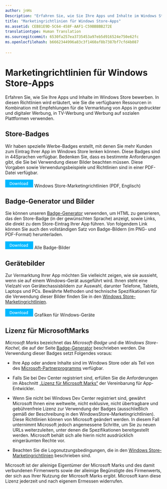 ```yaml
---
author: jnHs
Description: "Erfahren Sie, wie Sie Ihre Apps und Inhalte im Windows Store bewerben. In diesen Richtlinien wird erläutert, wie Sie die verfügbaren Ressourcen in Kombination mit Empfehlungen für die Vermarktung von Apps in gedruckter und digitaler Werbung, in TV-Werbung und Werbung auf sozialen Plattformen verwenden."
title: "Marketingrichtlinien für Windows Store-Apps"
ms.assetid: CEB81E9D-5C64-458F-AAF1-C59BBBBB272E
translationtype: Human Translation
ms.sourcegitcommit: 6530fa257ea3735453a97eb5d916524e750e62fc
ms.openlocfilehash: b6662344996a83c3f1460af8b7387bf7cfd4b087

---
```


# Marketingrichtlinien für Windows Store-Apps

Erfahren Sie, wie Sie Ihre Apps und Inhalte im Windows Store bewerben. In diesen Richtlinien wird erläutert, wie Sie die verfügbaren Ressourcen in Kombination mit Empfehlungen für die Vermarktung von Apps in gedruckter und digitaler Werbung, in TV-Werbung und Werbung auf sozialen Plattformen verwenden.

## Store-Badges

Wir haben spezielle Werbe-Badges erstellt, mit denen Sie mehr Kunden zum Eintrag Ihrer App im Windows Store lenken können. Diese Badges sind in 44Sprachen verfügbar. Bedenken Sie, dass es bestimmte Anforderungen gibt, die Sie bei Verwendung dieser Bilder beachten müssen. Diese Vorgaben sowie Verwendungsbeispiele und Richtlinien sind in einer PDF-Datei verfügbar.

[![Schaltfläche „Herunterladen“](images/downloadbutton.png)](http://go.microsoft.com/fwlink/p/?LinkId=529769) Windows Store-Marketingrichtlinien (PDF, Englisch)

## Badge-Generator und Bilder

Sie können unseren [Badge-Generator](http://go.microsoft.com/fwlink/p/?LinkID=534236) verwenden, um HTML zu generieren, das den Store-Badge (in der gewünschten Sprache) anzeigt, sowie Links, die direkt zu dem Store-Eintrag Ihrer App führen. Von folgendem Link können Sie auch den vollständigen Satz von Badge-Bildern (im PNG- und PDF-Format) herunterladen.

[![Schaltfläche „Herunterladen“](images/downloadbutton.png)](http://go.microsoft.com/fwlink/p/?LinkId=529771) Alle Badge-Bilder

## Gerätebilder

Zur Vermarktung Ihrer App möchten Sie vielleicht zeigen, wie sie aussieht, wenn sie auf einem Windows-Gerät ausgeführt wird. Ihnen steht eine Vielzahl von Gerätechassisbildern zur Auswahl, darunter Telefone, Tablets, Laptops und PCs. Bewährte Methoden und technische Spezifikationen für die Verwendung dieser Bilder finden Sie in den [Windows Store-Marketingrichtlinien](http://go.microsoft.com/fwlink/p/?LinkId=529769).

[![Schaltfläche „Herunterladen“](images/downloadbutton.png)](https://go.microsoft.com/fwlink/p/?LinkId=533057) Grafiken für Windows-Geräte

## Lizenz für MicrosoftMarks

*Microsoft Marks* bezeichnet das *Microsoft-Badge* und die *Windows Store-Kachel*, die auf der Seite [Badge-Generator](http://go.microsoft.com/fwlink/p/?LinkID=534236) beschrieben werden. Die Verwendung dieser Badges setzt Folgendes voraus:

-   Ihre App oder andere Inhalte sind im Windows Store oder als Teil von des [Microsoft-Partnerprogramms](http://go.microsoft.com/fwlink/p/?LinkId=624463) verfügbar.

-   Falls Sie bei Dev Center registriert sind, erfüllen Sie die Anforderungen im Abschnitt [„Lizenz für Microsoft Marks“](https://msdn.microsoft.com/library/windows/apps/hh694058.aspx#license_to_mark) der Vereinbarung für App-Entwickler.

-   Wenn Sie nicht bei Windows Dev Center registriert sind, gewährt Microsoft Ihnen eine weltweite, nicht exklusive, nicht übertragbare und gebührenfreie Lizenz zur Verwendung der Badges (ausschließlich gemäß der Beschreibung in den WindowsStore-Marketingrichtlinien). Diese Richtlinien können von Microsoft geändert werden. In diesem Fall unternimmt Microsoft jedoch angemessene Schritte, um Sie zu neuen URLs weiterzuleiten, unter denen die Spezifikationen bereitgestellt werden. Microsoft behält sich alle hierin nicht ausdrücklich eingeräumten Rechte vor.

-   Beachten Sie die Logonutzungsbedingungen, die in den [Windows Store-Marketingrichtlinien](http://go.microsoft.com/fwlink/p/?LinkId=529769) beschrieben sind.

Microsoft ist der alleinige Eigentümer der Microsoft Marks und des damit verbundenen Firmenwerts sowie der alleinige Begünstigte des Firmenwerts, der sich aus Ihrer Nutzung der Microsoft Marks ergibt. Microsoft kann diese Lizenz jederzeit und nach eigenem Ermessen widerrufen.

 

 







<!--HONumber=Aug16_HO3-->


